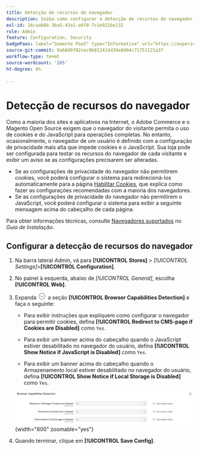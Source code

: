 ```yaml
---
title: Detecção de recursos do navegador
description: Saiba como configurar a detecção de recursos do navegador e exibir um aviso se as configurações do navegador do cliente precisarem ser alteradas.
exl-id: 16caab8b-3ba5-43a1-a6f0-7c1e921be132
role: Admin
feature: Configuration, Security
badgePaas: label="Somente PaaS" type="Informative" url="https://experienceleague.adobe.com/pt-br/docs/commerce/user-guides/product-solutions" tooltip="Aplica-se somente a projetos do Adobe Commerce na nuvem (infraestrutura do PaaS gerenciada pela Adobe) e a projetos locais."
source-git-commit: 9a68d9702cec9b812414d39e8d04c71751121a37
workflow-type: tm+mt
source-wordcount: '265'
ht-degree: 0%

---
```


# Detecção de recursos do navegador

Como a maioria dos sites e aplicativos na Internet, o Adobe Commerce e o Magento Open Source exigem que o navegador do visitante permita o uso de cookies e do JavaScript para operações completas. No entanto, ocasionalmente, o navegador de um usuário é definido com a configuração de privacidade mais alta que impede cookies e o JavaScript. Sua loja pode ser configurada para testar os recursos do navegador de cada visitante e exibir um aviso se as configurações precisarem ser alteradas.

- Se as configurações de privacidade do navegador não permitirem cookies, você poderá configurar o sistema para redirecioná-los automaticamente para a página [Habilitar Cookies](../content-design/pages.md#enable-cookies), que explica como fazer as configurações recomendadas com a maioria dos navegadores.
- Se as configurações de privacidade do navegador não permitirem o JavaScript, você poderá configurar o sistema para exibir a seguinte mensagem acima do cabeçalho de cada página.

Para obter informações técnicas, consulte [Navegadores suportados](https://experienceleague.adobe.com/docs/commerce-operations/installation-guide/system-requirements.html?lang=pt-BR#supported-browsers) no _Guia de Instalação_.

## Configurar a detecção de recursos do navegador

1. Na barra lateral _Admin_, vá para **[!UICONTROL Stores]** > _[!UICONTROL Settings]_>**[!UICONTROL Configuration]**.

1. No painel à esquerda, abaixo de _[!UICONTROL General]_, escolha **[!UICONTROL Web]**.

1. Expanda ![Seletor de expansão](../assets/icon-display-expand.png) a seção **[!UICONTROL Browser Capabilities Detection]** e faça o seguinte:

   - Para exibir instruções que expliquem como configurar o navegador para permitir cookies, defina **[!UICONTROL Redirect to CMS-page if Cookies are Disabled]** como `Yes`.

   - Para exibir um banner acima do cabeçalho quando o JavaScript estiver desabilitado no navegador do usuário, defina **[!UICONTROL Show Notice if JavaScript is Disabled]** como `Yes`.

   - Para exibir um banner acima do cabeçalho quando o Armazenamento local estiver desabilitado no navegador do usuário, defina **[!UICONTROL Show Notice if Local Storage is Disabled]** como `Yes`.

   ![Configuração geral - Detecção de recursos do navegador da Web](../configuration-reference/general/assets/web-browser-capabilities-detection.png){width="600" zoomable="yes"}

1. Quando terminar, clique em **[!UICONTROL Save Config]**.
